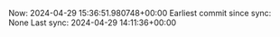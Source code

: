 Now: 2024-04-29 15:36:51.980748+00:00 Earliest commit since sync: None Last sync: 2024-04-29 14:11:36+00:00
